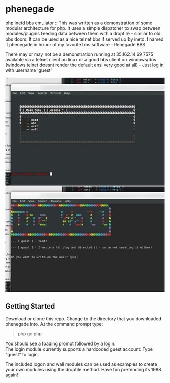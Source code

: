 # phenegade
php inetd bbs emulator ::
This was written as a demonstration of some modular architecture for php. 
It uses a simple dispatcher to swap between modules/plugins feeding data between them with a dropfile - similar to old bbs doors. 
It can be used as a nice telnet bbs if served up by inetd. 
I named it phenegade in honor of my favorite bbs software - Renegade BBS. 

There may or may not be a demonstration running at 35.162.14.69 7575 available via a telnet client on linux or a good bbs client on windows/dos (windows telnet doesnt render the default ansi very good at all) - Just log in with username 'guest'

![alt text](https://github.com/mvcuccaro/phenegade/blob/master/screenshots/phenegade_main.jpg)
![alt text](https://github.com/mvcuccaro/phenegade/blob/master/screenshots/phenegade_wall.jpg)

## Getting Started
Download or clone this repo. 
Change to the directory that you downloaded phenegade into. 
At the command prompt type:
>php go.php

You should see a loading prompt followed by a login.  
The login module currently supports a hardcoded guest account: 
Type "guest" to login.

The included logon and wall modules can be used as examples to create your own modules using the dropfile method. Have fun pretending its 1988 again!
